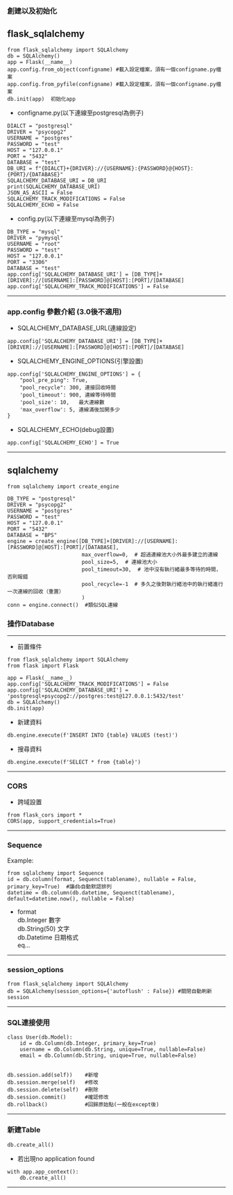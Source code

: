 
### 創建以及初始化  
## flask_sqlalchemy  
```
from flask_sqlalchemy import SQLAlchemy
db = SQLAlchemy()
app = Flask(__name__)
app.config.from_object(configname) #載入設定檔案，須有一個configname.py檔案
app.config.from_pyfile(configname) #載入設定檔案，須有一個configname.py檔案
db.init(app)  初始化app
```
- configname.py(以下連線至postgresql為例子)  
```
DIALCT = "postgresql"
DRIVER = "psycopg2"
USERNAME = "postgres"
PASSWORD = "test"
HOST = "127.0.0.1"
PORT = "5432"
DATABASE = "test"
DB_URI = f"{DIALCT}+{DRIVER}://{USERNAME}:{PASSWORD}@{HOST}:{PORT}/{DATABASE}"
SQLALCHEMY_DATABASE_URI = DB_URI
print(SQLALCHEMY_DATABASE_URI)
JSON_AS_ASCII = False
SQLALCHEMY_TRACK_MODIFICATIONS = False
SQLALCHEMY_ECHO = False
```
- config.py(以下連線至mysql為例子)  
```
DB_TYPE = "mysql"
DRIVER = "pymysql"
USERNAME = "root"
PASSWORD = "test"
HOST = "127.0.0.1"
PORT = "3306"
DATABASE = "test"
app.config['SQLALCHEMY_DATABASE_URI'] = [DB_TYPE]+[DRIVER]://[USERNAME]:[PASSWORD]@[HOST]:[PORT]/[DATABASE]
app.config['SQLALCHEMY_TRACK_MODIFICATIONS'] = False
```
---- 
### app.config 參數介紹 (3.0後不適用)
- SQLALCHEMY_DATABASE_URL(連線設定)
```
app.config['SQLALCHEMY_DATABASE_URI'] = [DB_TYPE]+[DRIVER]://[USERNAME]:[PASSWORD]@[HOST]:[PORT]/[DATABASE]
```
- SQLALCHEMY_ENGINE_OPTIONS(引擎設置)
```
app.config['SQLALCHEMY_ENGINE_OPTIONS'] = {
    "pool_pre_ping": True,
    "pool_recycle": 300, 連接回收時間
    'pool_timeout': 900, 連線等待時間
    'pool_size': 10,   最大連線數
    'max_overflow': 5, 連線滿後加開多少
}
```
- SQLALCHEMY_ECHO(debug設置)
```
app.config['SQLALCHEMY_ECHO'] = True
```
---- 
## sqlalchemy
```
from sqlalchemy import create_engine

DB_TYPE = "postgresql"
DRIVER = "psycopg2"
USERNAME = "postgres"
PASSWORD = "test"
HOST = "127.0.0.1"
PORT = "5432"
DATABASE = "BPS"
engine = create_engine([DB_TYPE]+[DRIVER]://[USERNAME]:[PASSWORD]@[HOST]:[PORT]/[DATABASE],
                        max_overflow=0,  # 超過連線池大小外最多建立的連線
                        pool_size=5,  # 連線池大小
                        pool_timeout=30,  # 池中沒有執行緒最多等待的時間，否則報錯
                        pool_recycle=-1  # 多久之後對執行緒池中的執行緒進行一次連線的回收（重置）
                        )
conn = engine.connect()  #類似SQL連線
```
### 操作Database
----
- 前置條件
```
from flask_sqlalchemy import SQLAlchemy
from flask import Flask

app = Flask(__name__)
app.config['SQLALCHEMY_TRACK_MODIFICATIONS'] = False
app.config['SQLALCHEMY_DATABASE_URI'] = 'postgresql+psycopg2://postgres:test@127.0.0.1:5432/test'
db = SQLAlchemy()
db.init(app)
```
- 新建資料
```
db.engine.execute(f'INSERT INTO {table} VALUES (test)')
```
- 搜尋資料
```
db.engine.execute(f'SELECT * from {table}')
```

----  
### CORS
- 跨域設置  
```
from flask_cors import *
CORS(app, support_credentials=True)
```
----  
### Sequence
Example:
```
from sqlalchemy import Sequence
id = db.column(format, Sequenct(tablename), nullable = False, primary_key=True)  #讓db自動默認排列
datetime = db.column(db.datetime, Sequenct(tablename), default=datetime.now(), nullable = False)  
```
- format  
db.Integer    數字  
db.String(50) 文字  
db.Datetime   日期格式  
eq...  

----  
### session_options
```
from flask_sqlalchemy import SQLAlchemy  
db = SQLAlchemy(session_options={'autoflush' : False}) #關閉自動刷新session
```
----  

### SQL連接使用

```
class User(db.Model):
    id = db.Column(db.Integer, primary_key=True)
    username = db.Column(db.String, unique=True, nullable=False)
    email = db.Column(db.String, unique=True, nullable=False)


db.session.add(self))    #新增
db.session.merge(self)   #修改
db.session.delete(self)  #刪除
db.session.commit()      #確認修改
db.rollback()            #回歸原始點(一般在except後)
```
---- 
### 新建Table
```
db.create_all()
```
- 若出現no application found  
```
with app.app_context():
    db.create_all()
```
---- 
